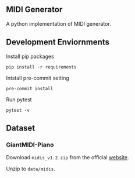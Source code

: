 ## MIDI Generator
A python implementation of MIDI generator.

## Development Enviornments
Install pip packages

<code>pip install -r requirements</code>

Intstall pre-commit setting

<code>pre-commit install</code>

Run pytest

<code>pytest -v</code>

## Dataset
### GiantMIDI-Piano
Download <code>midis_v1.2.zip</code> from the official [website](https://github.com/bytedance/GiantMIDI-Piano).

Unzip to <code>data/midis</code>.
